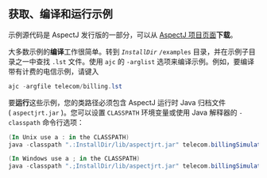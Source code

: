 ## 获取、编译和运行示例

示例源代码是 AspectJ 发行版的一部分，可以从 [AspectJ 项目页面](http://eclipse.org/aspectj)**下载**。

大多数示例的**编译**工作很简单。转到 *`InstallDir`* `/examples` 目录，并在示例子目录之一中查找 `.lst` 文件。使用 `ajc` 的 `-arglist` 选项来编译示例。例如，要编译带有计费的电信示例，请键入

```powershell
ajc -argfile telecom/billing.lst
```

要**运行**这些示例，您的类路径必须包含 AspectJ 运行时 Java 归档文件 ( `aspectjrt.jar` )。您可以设置 `CLASSPATH` 环境变量或使用 Java 解释器的 `-classpath` 命令行选项：

```powershell
(In Unix use a : in the CLASSPATH)
java -classpath ".:InstallDir/lib/aspectjrt.jar" telecom.billingSimulation

(In Windows use a ; in the CLASSPATH)
java -classpath ".;InstallDir/lib/aspectjrt.jar" telecom.billingSimulation
```
